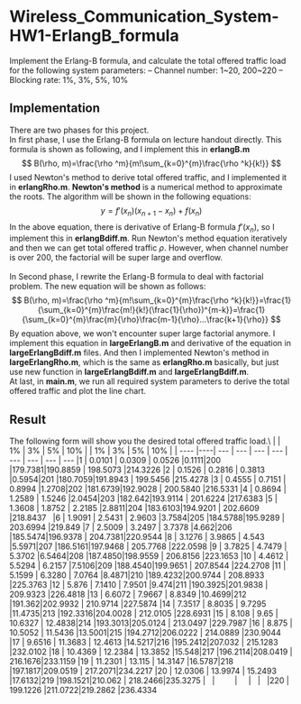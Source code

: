 # Wireless_Communication_System-HW1-ErlangB_formula
Implement the Erlang-B formula, and calculate the total offered traffic load for the following system parameters:
– Channel number: 1\~20, 200\~220
– Blocking rate: 1%, 3%, 5%, 10%

## Implementation
There are two phases for this project. </br>
In first phase, I use the Erlang-B formula on lecture handout directly. This formula is shown as following, and I implement this in  **erlangB.m** </br>
$$ B(\rho, m)=\frac{\rho ^m}{m!\sum_{k=0}^{m}\frac{\rho ^k}{k!}} $$
I used Newton's method to derive total offered traffic, and I implemented it in **erlangRho.m**. **Newton's method** is a numerical method to approximate the roots. The algorithm will be shown in the following equations: </br>
$$ y=f'(x_n)(x_{n+1}-x_n)+f(x_n) $$
In the above equation, there is derivative of Erlang-B formula $f'(x_n)$, so I implement this in **erlangBdiff.m**. Run Newton's method equation iteratively and then we can get total offered traffic $\rho$.  However, when channel number is over 200, the factorial will be super large and overflow. </br> </br>
In Second phase, I rewrite the Erlang-B formula to deal with factorial problem. The new equation will be shown as follows: </br>
$$ B(\rho, m)=\frac{\rho ^m}{m!\sum_{k=0}^{m}\frac{\rho ^k}{k!}}=\frac{1}{\sum_{k=0}^{m}\frac{m!}{k!}(\frac{1}{\rho})^{m-k}}=\frac{1}{\sum_{k=0}^{m}\frac{m}{\rho}\frac{m-1}{\rho}...\frac{k+1}{\rho}} $$
By equation above, we won't encounter super large factorial anymore. I implement this equation in **largeErlangB.m** and derivative of the equation in **largeErlangBdiff.m** files. And then I implemented Newton's method in **largeErlangRho.m**, which is the same as **erlangRho.m** basically, but just use new function in **largeErlangBdiff.m** and **largeErlangBdiff.m**. </br>
At last, in **main.m**, we run all required system parameters to derive the total offered traffic and plot the line chart.

## Result
The following form will show you the desired total offered traffic load.\\
|  | 1\% | 3\% | 5\% | 10\% | | 1\% | 3\% | 5\% | 10\% |
| ---- |----| --- | --- | --- | --- | --- | --- | --- | ---
|1 | 0.0101 | 0.0309 | 0.0526 |0.1111|200 |179.7381|190.8859 | 198.5073 |214.3226 
|2 | 0.1526 | 0.2816 | 0.3813 |0.5954|201 |180.7059|191.8943 | 199.5456 |215.4278 
|3 | 0.4555 | 0.7151 | 0.8994 |1.2708|202 |181.6739|192.9028 | 200.5840 |216.5331 
|4 | 0.8694 | 1.2589 | 1.5246 |2.0454|203 |182.642|193.9114 | 201.6224 |217.6383 
|5 | 1.3608 | 1.8752 | 2.2185 |2.8811|204 |183.6103|194.9201 | 202.6609 |218.8437  
|6 | 1.9091 | 2.5431 | 2.9603 |3.7584|205 |184.5788|195.9289 | 203.6994 |219.849 
|7 | 2.5009 | 3.2497 | 3.7378 |4.662|206 |185.5474|196.9378 | 204.7381|220.9544 
|8 | 3.1276 | 3.9865 | 4.543 |5.5971|207 |186.5161|197.9468 | 205.7768 |222.0598 
|9 | 3.7825 | 4.7479 | 5.3702 |6.5464|208 |187.4850|198.9559 | 206.8156 |223.1653 
|10 | 4.4612 | 5.5294 | 6.2157 |7.5106|209 |188.4540|199.9651 | 207.8544 |224.2708 
|11 | 5.1599 | 6.3280 | 7.0764 |8.4871|210 |189.4232|200.9744 | 208.8933 |225.3763 
|12 | 5.876 | 7.1410 | 7.9501 |9.474|211 |190.3925|201.9838 | 209.9323 |226.4818 
|13 | 6.6072 | 7.9667 | 8.8349 |10.4699|212 |191.362|202.9932 | 210.9714 |227.5874 
|14 | 7.3517 | 8.8035 | 9.7295 |11.4735|213 |192.3316|204.0028 | 212.0105 |228.6931 
|15 | 8.108 | 9.65 | 10.6327 | 12.4838|214 |193.3013|205.0124 | 213.0497 |229.7987
|16 | 8.875 | 10.5052 | 11.5436 |13.5001|215 |194.2712|206.0222 | 214.0889 |230.9044 
|17 | 9.6516 | 11.3683 | 12.4613 |14.5217|216 |195.2412|207.032 | 215.1283 |232.0102
|18 | 10.4369 | 12.2384 | 13.3852 |15.548|217 |196.2114|208.0419 | 216.1676|233.1159 
|19 | 11.2301 | 13.115 | 14.3147 |16.5787|218 |197.1817|209.0519 | 217.2071|234.2217 
|20 | 12.0306 | 13.9974 | 15.2493 |17.6132|219 |198.1521|210.062 | 218.2466|235.3275 
|   |         |      |    |    |220 | 199.1226 |211.0722|219.2862 |236.4334 

